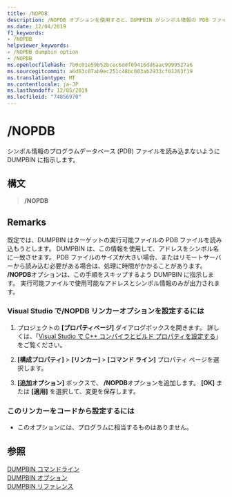 ```yaml
---
title: /NOPDB
description: /NOPDB オプションを使用すると、DUMPBIN がシンボル情報の PDB ファイルを読み込んで検索することができます。
ms.date: 12/04/2019
f1_keywords:
- /NOPDB
helpviewer_keywords:
- /NOPDB dumpbin option
- /NOPDB
ms.openlocfilehash: 7b0c01e59b52bcec6ddf09416dd6aac9999527a6
ms.sourcegitcommit: a6d63c07ab9ec251c48bc003ab2933cf01263f19
ms.translationtype: MT
ms.contentlocale: ja-JP
ms.lasthandoff: 12/05/2019
ms.locfileid: "74856970"
---
```

# <a name="nopdb"></a>/NOPDB

シンボル情報のプログラムデータベース (PDB) ファイルを読み込まないように DUMPBIN に指示します。

## <a name="syntax"></a>構文

> **/NOPDB**

## <a name="remarks"></a>Remarks

既定では、DUMPBIN はターゲットの実行可能ファイルの PDB ファイルを読み込もうとします。 DUMPBIN は、この情報を使用して、アドレスをシンボル名に一致させます。 PDB ファイルのサイズが大きい場合、またはリモートサーバーから読み込む必要がある場合は、処理に時間がかかることがあります。 **/NOPDB**オプションは、この手順をスキップするよう DUMPBIN に指示します。 実行可能ファイルで使用可能なアドレスとシンボル情報のみが出力されます。

### <a name="to-set-the-nopdb-linker-option-in-visual-studio"></a>Visual Studio で/NOPDB リンカーオプションを設定するには

1. プロジェクトの **[プロパティページ]** ダイアログボックスを開きます。 詳しくは、「[Visual Studio で C++ コンパイラとビルド プロパティを設定する](../working-with-project-properties.md)」をご覧ください。

1. **[構成プロパティ]**  >  **[リンカー]**  >  **[コマンド ライン]** プロパティ ページを選択します。

1. **[追加オプション]** ボックスで、 **/NOPDB**オプションを追加します。 **[OK]** または **[適用]** を選択して、変更を保存します。

### <a name="to-set-this-linker-option-programmatically"></a>このリンカーをコードから設定するには

- このオプションには、プログラムに相当するものはありません。

## <a name="see-also"></a>参照

[DUMPBIN コマンドライン](dumpbin-command-line.md)\
[DUMPBIN オプション](dumpbin-options.md)\
[DUMPBIN リファレンス](dumpbin-reference.md)
